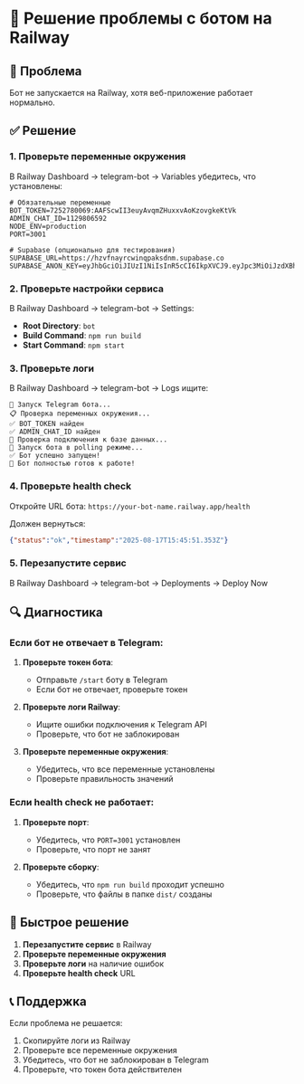 # 🔧 Решение проблемы с ботом на Railway

## 🚨 Проблема
Бот не запускается на Railway, хотя веб-приложение работает нормально.

## ✅ Решение

### 1. Проверьте переменные окружения

В Railway Dashboard → telegram-bot → Variables убедитесь, что установлены:

```env
# Обязательные переменные
BOT_TOKEN=7252780069:AAFScwII3euyAvqmZHuxxvAoKzovgkeKtVk
ADMIN_CHAT_ID=1129806592
NODE_ENV=production
PORT=3001

# Supabase (опционально для тестирования)
SUPABASE_URL=https://hzvfnayrcwinqpaksdnm.supabase.co
SUPABASE_ANON_KEY=eyJhbGciOiJIUzI1NiIsInR5cCI6IkpXVCJ9.eyJpc3MiOiJzdXBhYmFzZSIsInJlZiI6Imh6dmZuYXlyY3dpbnFwYWtzZG5tIiwicm9sZSI6ImFub24iLCJpYXQiOjE3NTU0NDA5MzYsImV4cCI6MjA3MTAxNjkzNn0.TrnsqlL1hx48t4VUeqg_vFgXvb2ZUbdrZb8Ult3zL7o
```

### 2. Проверьте настройки сервиса

В Railway Dashboard → telegram-bot → Settings:

- **Root Directory**: `bot`
- **Build Command**: `npm run build`
- **Start Command**: `npm start`

### 3. Проверьте логи

В Railway Dashboard → telegram-bot → Logs ищите:

```
🚀 Запуск Telegram бота...
📋 Проверка переменных окружения...
✅ BOT_TOKEN найден
✅ ADMIN_CHAT_ID найден
🔗 Проверка подключения к базе данных...
🤖 Запуск бота в polling режиме...
✅ Бот успешно запущен!
🎉 Бот полностью готов к работе!
```

### 4. Проверьте health check

Откройте URL бота: `https://your-bot-name.railway.app/health`

Должен вернуться:
```json
{"status":"ok","timestamp":"2025-08-17T15:45:51.353Z"}
```

### 5. Перезапустите сервис

В Railway Dashboard → telegram-bot → Deployments → Deploy Now

## 🔍 Диагностика

### Если бот не отвечает в Telegram:

1. **Проверьте токен бота**:
   - Отправьте `/start` боту в Telegram
   - Если бот не отвечает, проверьте токен

2. **Проверьте логи Railway**:
   - Ищите ошибки подключения к Telegram API
   - Проверьте, что бот не заблокирован

3. **Проверьте переменные окружения**:
   - Убедитесь, что все переменные установлены
   - Проверьте правильность значений

### Если health check не работает:

1. **Проверьте порт**:
   - Убедитесь, что `PORT=3001` установлен
   - Проверьте, что порт не занят

2. **Проверьте сборку**:
   - Убедитесь, что `npm run build` проходит успешно
   - Проверьте, что файлы в папке `dist/` созданы

## 🚀 Быстрое решение

1. **Перезапустите сервис** в Railway
2. **Проверьте переменные окружения**
3. **Проверьте логи** на наличие ошибок
4. **Проверьте health check** URL

## 📞 Поддержка

Если проблема не решается:

1. Скопируйте логи из Railway
2. Проверьте все переменные окружения
3. Убедитесь, что бот не заблокирован в Telegram
4. Проверьте, что токен бота действителен 
